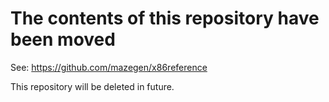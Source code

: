 # The contents of this repository have been moved

See: https://github.com/mazegen/x86reference

This repository will be deleted in future.
